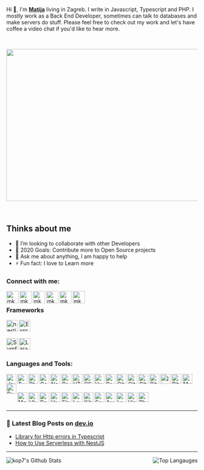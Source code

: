 Hi 👋, I'm **[Matija](https://www.linkedin.com/in/mkop)** living in Zagreb. I write in Javascript, Typescript and PHP. I mostly work as a Back End Developer, sometimes can talk to databases and make servers do stuff. Please feel free to check out my work and let's have coffee a video chat if you'd like to hear more.
 
<br>

[<img align="center" src="https://27a7x92iyp7i4yd8b4bgzvnb-wpengine.netdna-ssl.com/wp-content/uploads/2017/06/api.gif" width="700" height="400">][github]

<br>

## Thinks about me

-  👯  I’m looking to collaborate with other Developers
-  🥅  2020 Goals: Contribute more to Open Source projects
-  💬  Ask me about anything, I am happy to help
-  ⚡ Fun fact: I love to Learn more

### Connect with me:

[<img align="left" alt="mkop | Website" height="32px" src="https://api.iconify.design/noto-v1:globe-showing-europe-africa.svg" />][website]
[<img align="left" alt="mkop | LinkedIn" height="32px" src="https://api.iconify.design/brandico:linkedin-rect.svg" />][linkedin]
[<img align="left" alt="mkop | StackOverFlow" width="32px" src="https://api.iconify.design/logos:stackoverflow-icon.svg" />][stackoverflow]
[<img align="left" alt="mkop | Dev" width="32px" src="https://api.iconify.design/fa-brands:dev.svg" />][dev]
[<img align="left" alt="mkop | Telegram" width="32px" src="https://api.iconify.design/logos:telegram.svg" />][telegram]
[<img align="left" alt="mkop | Gmail" width="32px" src="https://api.iconify.design/logos:google-gmail.svg" />](mailto:matija.kop1@gmail.com)

<br />

### Frameworks

[<img align="left" alt="nestjs" height="30px" src="https://miro.medium.com/max/3966/1*cZXAov35eTfE545EiuGFqQ.png" />][github]
[<img align="left" alt="Express" height="30px" src="https://api.iconify.design/logos:express.svg" />][github]
<br />
<br />

[<img align="left" alt="Symfony" height="30px" src="https://symfony.com/logos/symfony_black_02.png" />][github]
[<img align="left" alt="Laravel" height="30px" src="https://upload.wikimedia.org/wikipedia/commons/thumb/3/36/Logo.min.svg/1200px-Logo.min.svg.png" />][github]

<br />
<br />

### Languages and Tools:

[<img align="left" alt="JavaScript" width="26px" src="https://api.iconify.design/logos:javascript.svg" />][github]
[<img align="left" alt="TypeScript" width="26px" src="https://api.iconify.design/logos:typescript-icon.svg" />][github]
[<img align="left" alt="Php" width="26px" src="https://api.iconify.design/logos:php.svg" />][github]
[<img align="left" alt="Golang" width="26px" src="https://api.iconify.design/logos:go.svg" />][github]
[<img align="left" alt="Node.js" width="26px" src="https://api.iconify.design/logos:nodejs.svg" />][github]
[<img align="left" alt="RestApi" width="26px" src="https://api.iconify.design/dashicons:rest-api.svg" />][github]
[<img align="left" alt="HTML5" width="26px" src="https://api.iconify.design/logos:html-5.svg" />][github]
[<img align="left" alt="CSS3" width="26px" src="https://api.iconify.design/logos:css-3.svg" />][github]
[<img align="left" alt="Vue" width="26px" src="https://api.iconify.design/logos:vue.svg" />][github]
[<img align="left" alt="React" width="26px" src="https://cdn.jsdelivr.net/npm/simple-icons@3.4.0/icons/react.svg" />][github]
[<img align="left" alt="Git" width="26px" src="https://api.iconify.design/logos:git-icon.svg" />][github]
[<img align="left" alt="GitHub" width="26px" src="https://api.iconify.design/logos:github-icon.svg" />][github]
[<img align="left" alt="GitLab" width="26px" src="https://api.iconify.design/logos:gitlab.svg" />][github]
[<img align="left" alt="BitBucket" width="26px" src="https://api.iconify.design/logos:bitbucket.svg" />][github]
[<img align="left" alt="jira" width="26px" src="https://api.iconify.design/logos:jira.svg" />][github]
[<img align="left" alt="BitBucket" width="26px" src="https://api.iconify.design/logos:trello.svg" />][github]
[<img align="left" alt="MySQL" width="26px" src="https://api.iconify.design/logos:mysql.svg" />][github]
[<img align="left" alt="Postgresql" width="26px" src="https://api.iconify.design/logos:postgresql.svg" />][github]

<br />
<br />

[<img align="left" alt="MongoDB" width="26px" src="https://api.iconify.design/logos:mongodb.svg" />][github]
[<img align="left" alt="Ubuntu" width="26px" src="https://api.iconify.design/logos:ubuntu.svg" />][github]
[<img align="left" alt="Docker" width="26px" src="https://api.iconify.design/logos:docker-icon.svg" />][github]
[<img align="left" alt="Vagrant" width="26px" src="https://api.iconify.design/logos:vagrant.svg" />][github]
[<img align="left" alt="ElasticSearch" width="26px" src="https://api.iconify.design/logos:elasticsearch.svg" />][github]
[<img align="left" alt="Logstash" width="26px" src="https://api.iconify.design/logos:logstash.svg" />][github]
[<img align="left" alt="Kibana" width="26px" src="https://api.iconify.design/logos:kibana.svg" />][github]
[<img align="left" alt="ServerLess" width="26px" src="https://api.iconify.design/logos:serverless.svg" />][github]
[<img align="left" alt="Aws" width="26px" src="https://api.iconify.design/logos:aws.svg" />][github]
[<img align="left" alt="Lambda" width="26px" src="https://api.iconify.design/logos:aws-lambda.svg" />][github]
[<img align="left" alt="VisualStudioCode" width="26px" src="https://api.iconify.design/logos:visual-studio-code.svg" />][github]
[<img align="left" alt="PhpStrom" width="26px" src="https://api.iconify.design/logos:phpstorm.svg" />][github]

<br />
<br />


---

### 📕 Latest Blog Posts on [dev.io](https://dev.to/kop7)
<!-- BLOG-POST-LIST:START -->
- [Library for Http errors in Typescript](https://dev.to/kop7/library-for-http-errors-in-typescript-4eek)
- [How to Use Serverless with NestJS](https://dev.to/kop7/how-to-use-serverless-with-nestjs-2peg)
<!-- BLOG-POST-LIST:END -->

---

[<img align="left" alt="kop7's Github Stats" src="https://github-readme-stats.vercel.app/api?username=kop7&show_icons"/>][github]
[<img align="right" alt="Top Langauges" src="https://github-readme-stats.vercel.app/api/top-langs/?username=kop7" />][github]


[website]: https://matija-kop.ik-net.hr
[linkedin]: https://www.linkedin.com/in/mkop
[stackoverflow]: https://stackoverflow.com/users/10632393/mkop
[dev]: https://dev.to/kop7
[github]: https://github.com/kop7
[telegram]: https://t.me/mkop77
